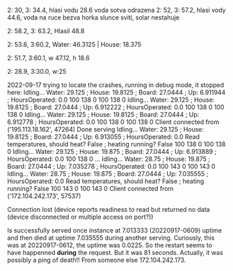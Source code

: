
2: 30, 3: 34.4, hlasi vodu 28.6 voda sotva odrazena
2: 52, 3: 57.2, hlasi vody 44.6, voda na ruce bezva horka   slunce sviti, solar nestahuje

2: 58.2,  3: 63.2,  Hlasil 48.8

2: 53.8, 3:60.2, Water: 46.3125 | House: 18.375

2: 51.7, 3:60.1, w 47.12, h 18.6

2: 28.9, 3:30.0, w:25


2022-09-17
trying to locate the crashes, running in debug mode, it stopped here:
Idling... Water:  29.125 ; House:  19.8125 ; Board:  27.0444 ; Up:  6.911944 ; HoursOperated:  0.0
100 138 0
100 138 0
Idling... Water:  29.125 ; House:  19.8125 ; Board:  27.0444 ; Up:  6.912222 ; HoursOperated:  0.0
100 138 0
100 138 0
Idling... Water:  29.125 ; House:  19.8125 ; Board:  27.0444 ; Up:  6.912778 ; HoursOperated:  0.0
100 138 0
100 138 0
Client connected from ('195.113.18.162', 47264)
Done serving
Idling... Water:  29.125 ; House:  19.8125 ; Board:  27.0444 ; Up:  6.913055 ; HoursOperated:  0.0
Read temperatures, should heat?  False ; heating running?  False
100 138 0
100 138 0
Idling... Water:  29.125 ; House:  19.875 ; Board:  27.0444 ; Up:  6.913889 ; HoursOperated:  0.0
100 138 0
...
Idling... Water:  28.75 ; House:  19.875 ; Board:  27.0444 ; Up:  7.035278 ; HoursOperated:  0.0
100 143 0
100 143 0
Idling... Water:  28.75 ; House:  19.875 ; Board:  27.0444 ; Up:  7.035555 ; HoursOperated:  0.0
Read temperatures, should heat?  False ; heating running?  False
100 143 0
100 143 0
Client connected from ('172.104.242.173', 57537)

Connection lost (device reports readiness to read but returned no data (device disconnected or multiple access on port?))

Is successfully served once instance at 7.013333 (20220917-0609) uptime and then died at uptime 7.035555 during another serving. Curiously, this was at 20220917-0612, the uptime was 0.0225. So the restart seems to have happenned **during** the request. But it was 81 seconds. Actually, it was possibly a ping of death!! From someone else 172.104.242.173.

